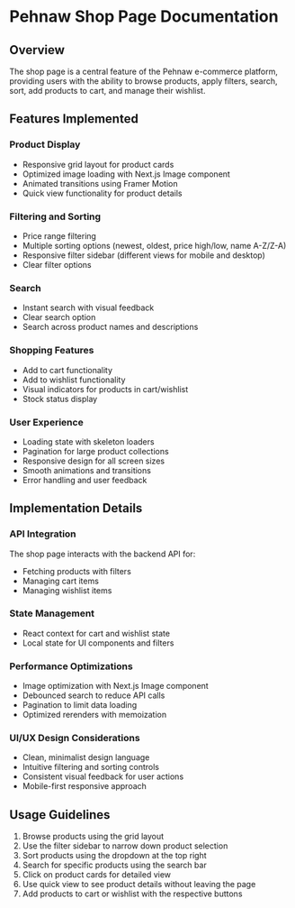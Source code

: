 # Pehnaw Shop Page Documentation

## Overview

The shop page is a central feature of the Pehnaw e-commerce platform, providing users with the ability to browse products, apply filters, search, sort, add products to cart, and manage their wishlist.

## Features Implemented

### Product Display

- Responsive grid layout for product cards
- Optimized image loading with Next.js Image component
- Animated transitions using Framer Motion
- Quick view functionality for product details

### Filtering and Sorting

- Price range filtering
- Multiple sorting options (newest, oldest, price high/low, name A-Z/Z-A)
- Responsive filter sidebar (different views for mobile and desktop)
- Clear filter options

### Search

- Instant search with visual feedback
- Clear search option
- Search across product names and descriptions

### Shopping Features

- Add to cart functionality
- Add to wishlist functionality
- Visual indicators for products in cart/wishlist
- Stock status display

### User Experience

- Loading state with skeleton loaders
- Pagination for large product collections
- Responsive design for all screen sizes
- Smooth animations and transitions
- Error handling and user feedback

## Implementation Details

### API Integration

The shop page interacts with the backend API for:

- Fetching products with filters
- Managing cart items
- Managing wishlist items

### State Management

- React context for cart and wishlist state
- Local state for UI components and filters

### Performance Optimizations

- Image optimization with Next.js Image component
- Debounced search to reduce API calls
- Pagination to limit data loading
- Optimized rerenders with memoization

### UI/UX Design Considerations

- Clean, minimalist design language
- Intuitive filtering and sorting controls
- Consistent visual feedback for user actions
- Mobile-first responsive approach

## Usage Guidelines

1. Browse products using the grid layout
2. Use the filter sidebar to narrow down product selection
3. Sort products using the dropdown at the top right
4. Search for specific products using the search bar
5. Click on product cards for detailed view
6. Use quick view to see product details without leaving the page
7. Add products to cart or wishlist with the respective buttons
